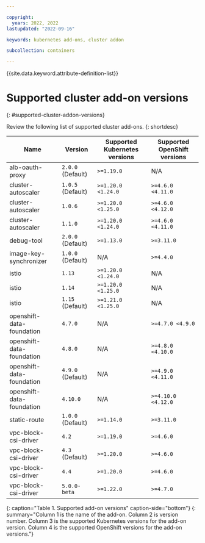 ```yaml
---

copyright: 
  years: 2022, 2022
lastupdated: "2022-09-16"

keywords: kubernetes add-ons, cluster addon

subcollection: containers

---
```


{{site.data.keyword.attribute-definition-list}}

# Supported cluster add-on versions
{: #supported-cluster-addon-versions}

Review the following list of supported cluster add-ons.
{: shortdesc}

| Name | Version | Supported Kubernetes versions | Supported OpenShift versions |
| --- | --- | --- | --- |
| alb-oauth-proxy | `2.0.0` (Default) | `>=1.19.0` |  N/A  |
| cluster-autoscaler | `1.0.5` (Default) | `>=1.20.0 <1.24.0` | `>=4.6.0 <4.11.0` |
| cluster-autoscaler | `1.0.6`  | `>=1.20.0 <1.25.0` | `>=4.6.0 <4.12.0` |
| cluster-autoscaler | `1.1.0`  | `>=1.20.0 <1.24.0` | `>=4.6.0 <4.11.0` |
| debug-tool | `2.0.0` (Default) | `>=1.13.0` | `>=3.11.0` |
| image-key-synchronizer | `1.0.0` (Default) |  N/A  | `>=4.4.0` |
| istio | `1.13`  | `>=1.20.0 <1.24.0` |  N/A  |
| istio | `1.14`  | `>=1.20.0 <1.25.0` |  N/A  |
| istio | `1.15` (Default) | `>=1.21.0 <1.25.0` |  N/A  |
| openshift-data-foundation | `4.7.0`  |  N/A  | `>=4.7.0 <4.9.0` |
| openshift-data-foundation | `4.8.0`  |  N/A  | `>=4.8.0 <4.10.0` |
| openshift-data-foundation | `4.9.0` (Default) |  N/A  | `>=4.9.0 <4.11.0` |
| openshift-data-foundation | `4.10.0`  |  N/A  | `>=4.10.0 <4.12.0` |
| static-route | `1.0.0` (Default) | `>=1.14.0` | `>=3.11.0` |
| vpc-block-csi-driver | `4.2`  | `>=1.19.0` | `>=4.6.0` |
| vpc-block-csi-driver | `4.3` (Default) | `>=1.20.0` | `>=4.6.0` |
| vpc-block-csi-driver | `4.4`  | `>=1.20.0` | `>=4.6.0` |
| vpc-block-csi-driver | `5.0.0-beta`  | `>=1.22.0` | `>=4.7.0` |
{: caption="Table 1. Supported add-on versions" caption-side="bottom"}
{: summary="Column 1 is the name of the add-on. Column 2 is version number. Column 3 is the supported Kubernetes versions for the add-on version. Column 4 is the supported OpenShift versions for the add-on versions."}


